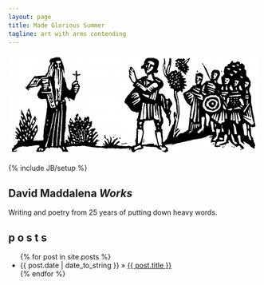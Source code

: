 ```yaml
---
layout: page
title: Made Glorious Summer
tagline: art with arms contending
---
```

![art with arms contending](assets/artvarms.jpg)

{% include JB/setup %}

## David Maddalena *Works*  
Writing and poetry from 25 years of putting down heavy words.
    
## p o s t s


<ul class="posts">
  {% for post in site.posts %}
    <li><span>{{ post.date | date_to_string }}</span> &raquo; <a href="{{ BASE_PATH }}{{ post.url }}">{{ post.title }}</a></li>
  {% endfor %}
</ul>

